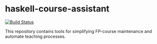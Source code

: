 # haskell-course-assistant

[![Build Status](https://travis-ci.org/ChShersh/haskell-course-assistant.svg?branch=master)](https://travis-ci.org/ChShersh/haskell-course-assistant)


This repository contains tools for simplifying FP-course maintenance and automate teaching processes. 
